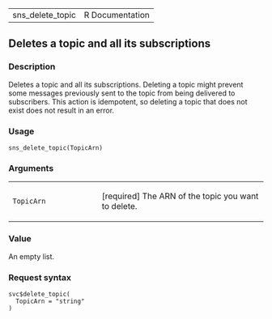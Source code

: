 <table style="width: 100%;">
<tbody>
<tr class="odd">
<td>sns_delete_topic</td>
<td style="text-align: right;">R Documentation</td>
</tr>
</tbody>
</table>

## Deletes a topic and all its subscriptions

### Description

Deletes a topic and all its subscriptions. Deleting a topic might
prevent some messages previously sent to the topic from being delivered
to subscribers. This action is idempotent, so deleting a topic that does
not exist does not result in an error.

### Usage

    sns_delete_topic(TopicArn)

### Arguments

<table>
<colgroup>
<col style="width: 35%" />
<col style="width: 65%" />
</colgroup>
<tbody>
<tr class="odd">
<td><code id="sns_delete_topic_:_TopicArn">TopicArn</code></td>
<td><p>[required] The ARN of the topic you want to delete.</p></td>
</tr>
</tbody>
</table>

### Value

An empty list.

### Request syntax

    svc$delete_topic(
      TopicArn = "string"
    )
